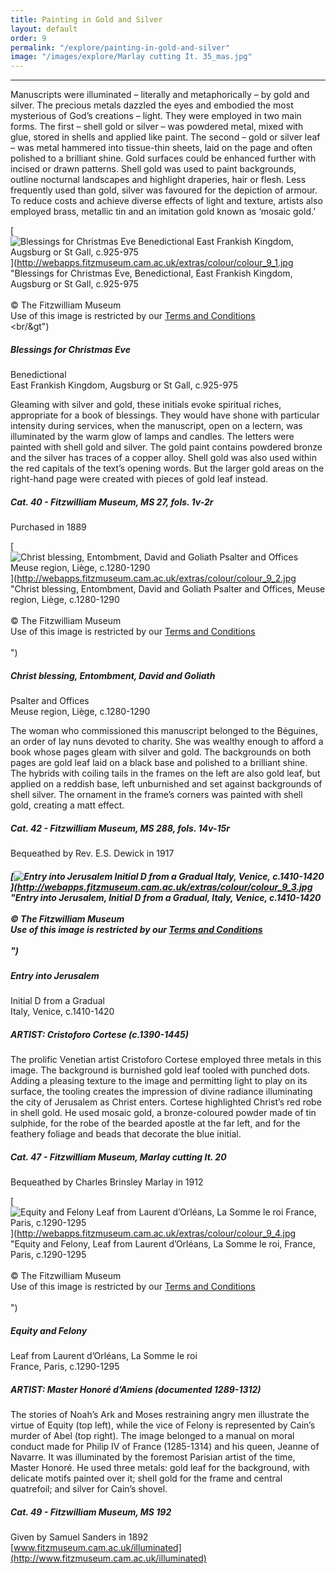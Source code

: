 ```yaml
---
title: Painting in Gold and Silver
layout: default
order: 9
permalink: "/explore/painting-in-gold-and-silver"
image: "/images/explore/Marlay cutting It. 35_mas.jpg"
---
```

---------------------------

Manuscripts were illuminated – literally and metaphorically – by gold and silver. The precious metals dazzled the eyes and embodied the most mysterious of God’s creations – light. They were employed in two main forms. The first – shell gold or silver – was powdered metal, mixed with glue, stored in shells and applied like paint. The second – gold or silver leaf – was metal hammered into tissue-thin sheets, laid on the page and often polished to a brilliant shine. Gold surfaces could be enhanced further with incised or drawn patterns. Shell gold was used to paint backgrounds, outline nocturnal landscapes and highlight draperies, hair or flesh. Less frequently used than gold, silver was favoured for the depiction of armour. To reduce costs and achieve diverse effects of light and texture, artists also employed brass, metallic tin and an imitation gold known as ‘mosaic gold.’ 

[![Blessings for Christmas Eve Benedictional East Frankish Kingdom, Augsburg or St Gall, c.925-975](https://fitzmuseum.cam.ac.uk/sites/default/files/colour_9_1.jpg)](http://webapps.fitzmuseum.cam.ac.uk/extras/colour/colour_9_1.jpg "Blessings for Christmas Eve, Benedictional, East Frankish Kingdom, Augsburg or St Gall, c.925-975<br/><br/>&copy; The Fitzwilliam Museum<br/>Use of this image is restricted by our <a href="http://www.fitzmuseum.cam.ac.uk/aboutus/imagelibrary/termsandcondition">Terms and Conditions</a><br/><br/&gt")

##### Blessings for Christmas Eve  
Benedictional  
East Frankish Kingdom, Augsburg or St Gall, c.925-975

Gleaming with silver and gold, these initials evoke spiritual riches, appropriate for a book of blessings. They would have shone with particular intensity during services, when the manuscript, open on a lectern, was illuminated by the warm glow of lamps and candles. The letters were painted with shell gold and silver. The gold paint contains powdered bronze and the silver has traces of a copper alloy. Shell gold was also used within the red capitals of the text’s opening words. But the larger gold areas on the right-hand page were created with pieces of gold leaf instead.

##### Cat. 40 - Fitzwilliam Museum, MS 27, fols. 1v-2r  
Purchased in 1889

[![Christ blessing, Entombment, David and Goliath Psalter and Offices Meuse region, Liège, c.1280-1290](https://fitzmuseum.cam.ac.uk/sites/default/files/colour_9_2.jpg)](http://webapps.fitzmuseum.cam.ac.uk/extras/colour/colour_9_2.jpg "Christ blessing, Entombment, David and Goliath Psalter and Offices, Meuse region, Liège, c.1280-1290<br/><br/>&copy; The Fitzwilliam Museum<br/>Use of this image is restricted by our <a href="http://www.fitzmuseum.cam.ac.uk/aboutus/imagelibrary/termsandcondition">Terms and Conditions</a><br/><br/>")

##### Christ blessing, Entombment, David and Goliath  
Psalter and Offices  
Meuse region, Liège, c.1280-1290

The woman who commissioned this manuscript belonged to the Béguines, an order of lay nuns devoted to charity. She was wealthy enough to afford a book whose pages gleam with silver and gold. The backgrounds on both pages are gold leaf laid on a black base and polished to a brilliant shine. The hybrids with coiling tails in the frames on the left are also gold leaf, but applied on a reddish base, left unburnished and set against backgrounds of shell silver. The ornament in the frame’s corners was painted with shell gold, creating a matt effect.

##### Cat. 42 - Fitzwilliam Museum, MS 288, fols. 14v-15r  
Bequeathed by Rev. E.S. Dewick in 1917

##### [![Entry into Jerusalem Initial D from a Gradual Italy, Venice, c.1410-1420](https://fitzmuseum.cam.ac.uk/sites/default/files/colour_9_3.jpg)](http://webapps.fitzmuseum.cam.ac.uk/extras/colour/colour_9_3.jpg "Entry into Jerusalem, Initial D from a Gradual, Italy, Venice, c.1410-1420<br/><br/>&copy; The Fitzwilliam Museum<br/>Use of this image is restricted by our <a href="http://www.fitzmuseum.cam.ac.uk/aboutus/imagelibrary/termsandcondition">Terms and Conditions</a><br/><br/>")

##### Entry into Jerusalem  
Initial D from a Gradual  
Italy, Venice, c.1410-1420

##### ARTIST: Cristoforo Cortese (c.1390-1445)

The prolific Venetian artist Cristoforo Cortese employed three metals in this image. The background is burnished gold leaf tooled with punched dots. Adding a pleasing texture to the image and permitting light to play on its surface, the tooling creates the impression of divine radiance illuminating the city of Jerusalem as Christ enters. Cortese highlighted Christ’s red robe in shell gold. He used mosaic gold, a bronze-coloured powder made of tin sulphide, for the robe of the bearded apostle at the far left, and for the feathery foliage and beads that decorate the blue initial. 

##### Cat. 47 - Fitzwilliam Museum, Marlay cutting It. 20  
Bequeathed by Charles Brinsley Marlay in 1912

[![Equity and Felony Leaf from Laurent d’Orléans, La Somme le roi France, Paris, c.1290-1295](https://fitzmuseum.cam.ac.uk/sites/default/files/colour_9_4.jpg)](http://webapps.fitzmuseum.cam.ac.uk/extras/colour/colour_9_4.jpg "Equity and Felony, Leaf from Laurent d’Orléans, La Somme le roi, France, Paris, c.1290-1295<br/><br/>&copy; The Fitzwilliam Museum<br/>Use of this image is restricted by our <a href="http://www.fitzmuseum.cam.ac.uk/aboutus/imagelibrary/termsandcondition">Terms and Conditions</a><br/><br/>")

##### Equity and Felony  
Leaf from Laurent d’Orléans, La Somme le roi  
France, Paris, c.1290-1295

##### ARTIST: Master Honoré d’Amiens (documented 1289-1312) 

The stories of Noah’s Ark and Moses restraining angry men illustrate the virtue of Equity (top left), while the vice of Felony is represented by Cain’s murder of Abel (top right). The image belonged to a manual on moral conduct made for Philip IV of France (1285-1314) and his queen, Jeanne of Navarre. It was illuminated by the foremost Parisian artist of the time, Master Honoré. He used three metals: gold leaf for the background, with delicate motifs painted over it; shell gold for the frame and central quatrefoil; and silver for Cain’s shovel. 

##### Cat. 49 - Fitzwilliam Museum, MS 192  
Given by Samuel Sanders in 1892  
[www.fitzmuseum.cam.ac.uk/illuminated](http://www.fitzmuseum.cam.ac.uk/illuminated)
